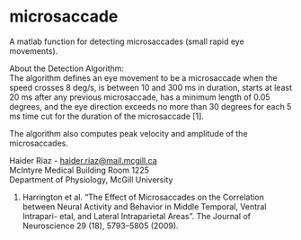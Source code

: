 microsaccade
============

A matlab function for detecting microsaccades (small rapid eye movements). 

About the Detection Algorithm:  
The algorithm defines an eye movement to be a microsaccade when the speed crosses 8 deg/s, is between 10 and 300 ms in duration, starts at least 20 ms after any previous microsaccade, has a minimum length of 0.05 degrees, and the eye direction exceeds no more than 30 degrees for each 5 ms time cut for the duration of the microsaccade [1].

The algorithm also computes peak velocity and amplitude of the microsaccades.

Haider Riaz - haider.riaz@mail.mcgill.ca  
McIntyre Medical Building Room 1225  
Department of Physiology, McGill University

1. Harrington et al. “The Effect of Microsaccades on the Correlation between Neural Activity and Behavior in Middle Temporal, Ventral Intrapari- etal, and Lateral Intraparietal Areas”. The Journal of Neuroscience 29 (18), 5793–5805 (2009).
